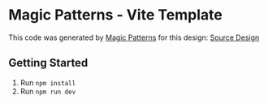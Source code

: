 # Magic Patterns - Vite Template

This code was generated by [Magic Patterns](https://magicpatterns.com) for this design: [Source Design](https://magicpatterns.com/c/owf1bthbadwhp6c6u7qga2)

## Getting Started

1. Run `npm install`
2. Run `npm run dev`

